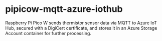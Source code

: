 # pipicow-mqtt-azure-iothub
Raspberry Pi Pico W sends thermistor sensor data via MQTT to Azure IoT Hub, secured with a DigiCert certificate, and stores it in an Azure Storage Account container for further processing.
